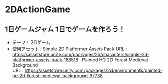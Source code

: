 # 2DActionGame

## 1日ゲームジャム 1日でゲームを作ろう！
* テーマ : ２Dゲーム
* 使用アセット : Simple 2D Platformer Assets Pack
           URL : https://assetstore.unity.com/packages/2d/characters/simple-2d-platformer-assets-pack-188518
               : Painted HQ 2D Forest Medieval Background  
           URL : https://assetstore.unity.com/packages/2d/environments/painted-hq-2d-forest-medieval-background-97738
               
